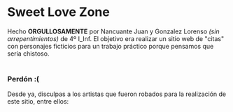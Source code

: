 # Sweet Love Zone
Hecho **ORGULLOSAMENTE** por Nancuante Juan y Gonzalez Lorenso *(sin arrepentimientos)* de 4º I_Inf. El objetivo era realizar un sitio web de "citas" con personajes ficticios para un trabajo práctico porque pensamos que sería chistoso.</br></br>

### Perdón :(
Desde ya, disculpas a los artistas que fueron robados para la realización de este sitio, entre ellos: